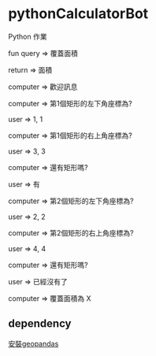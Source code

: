 # pythonCalculatorBot

Python 作業

fun
query
=> 覆蓋面積

return => 面積

computer
=> 歡迎訊息

computer
=> 第1個矩形的左下角座標為?

user
=> 1, 1

computer
=> 第1個矩形的右上角座標為?

user
=> 3, 3

computer
=> 還有矩形嗎?

user
=> 有

computer
=> 第2個矩形的左下角座標為?

user
=> 2, 2

computer 
=> 第2個矩形的右上角座標為?

user
=> 4, 4

computer
=> 還有矩形嗎?

user
=> 已經沒有了

computer
=> 覆蓋面積為 X

## dependency

[安裝geopandas](https://stackoverflow.com/questions/56958421/pip-install-geopandas-on-windows/60936148)